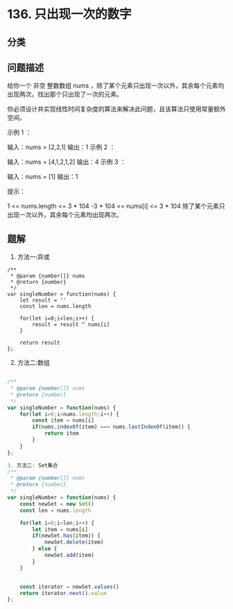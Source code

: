 # 136. 只出现一次的数字

## 分类

## 问题描述 


给你一个 非空 整数数组 nums ，除了某个元素只出现一次以外，其余每个元素均出现两次。找出那个只出现了一次的元素。

你必须设计并实现线性时间复杂度的算法来解决此问题，且该算法只使用常量额外空间。

 

示例 1 ：

输入：nums = [2,2,1]
输出：1
示例 2 ：

输入：nums = [4,1,2,1,2]
输出：4
示例 3 ：

输入：nums = [1]
输出：1
 

提示：

1 <= nums.length <= 3 * 104
-3 * 104 <= nums[i] <= 3 * 104
除了某个元素只出现一次以外，其余每个元素均出现两次。


## 题解

1. 方法一:异或

```TS
/**
 * @param {number[]} nums
 * @return {number}
 */
var singleNumber = function(nums) {
    let result = ''
    const len = nums.length

    for(let i=0;i<len;i++) {
        result = result ^ nums[i]
    }

    return result
};
```

2. 方法二:数组

```ts

/**
 * @param {number[]} nums
 * @return {number}
 */
var singleNumber = function(nums) {
    for(let i=0;i<nums.length;i++) {
        const item = nums[i]
        if(nums.indexOf(item) === nums.lastIndexOf(item)) {
            return item
        }
    }
};

3. 方法二: Set集合
/**
 * @param {number[]} nums
 * @return {number}
 */
var singleNumber = function(nums) {
    const newSet = new Set()
    const len = nums.length 

    for(let i=0;i<len;i++) {
        let item = nums[i]
        if(newSet.has(item)) {
            newSet.delete(item)
        } else {
            newSet.add(item)
        }
    }


    const iterator = newSet.values()
    return iterator.next().value
};

```